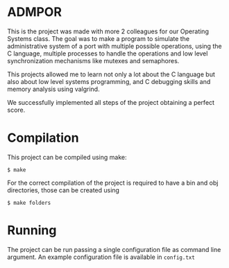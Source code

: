 # ADMPOR

This is the project was made with more 2 colleagues for our Operating Systems class. The goal was to make a program to simulate the administrative system of a port with multiple possible operations, using the C language, multiple processes to handle the operations and low level synchronization mechanisms like mutexes and semaphores.

This projects allowed me to learn not only a lot about the C language but also about low level systems programming, and C debugging skills and memory analysis using valgrind.

We successfully implemented all steps of the project obtaining a perfect score.

# Compilation

This project can be compiled using make:
```
$ make
```

For the correct compilation of the project is required to have a bin and obj directories, those can be created using
```
$ make folders
```

# Running

The project can be run passing a single configuration file as command line argument. An example configuration file is available in `config.txt`